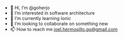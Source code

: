 - 👋 Hi, I’m @goherjo
- 👀 I’m interested in software architecture
- 🌱 I’m currently learning Ionic
- 💞️ I’m looking to collaborate on something new
- 📫 How to reach me joel.hermosillo.go@gmail.com

<!---
goherjo/goherjo is a ✨ special ✨ repository because its `README.md` (this file) appears on your GitHub profile.
You can click the Preview link to take a look at your changes.
--->
